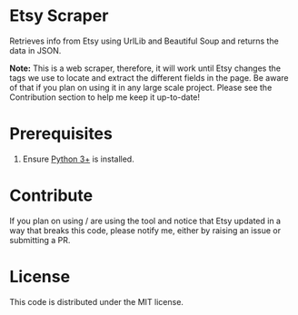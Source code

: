# Etsy Scraper

Retrieves info from Etsy using UrlLib and Beautiful Soup and returns the data in JSON.

**Note:** This is a web scraper, therefore, it will work until Etsy changes the tags we use to locate and
extract the different fields in the page. Be aware of that if you plan on using it in any large scale project.
Please see the Contribution section to help me keep it up-to-date!

# Prerequisites

1. Ensure <a href="https://www.python.org/downloads/">Python 3+</a> is installed.

# Contribute

If you plan on using / are using the tool and notice that Etsy updated in a way that breaks this code, please
notify me, either by raising an issue or submitting a PR.

# License

This code is distributed under the MIT license.